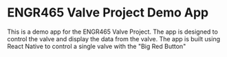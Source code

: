 # ENGR465 Valve Project Demo App
This is a demo app for the ENGR465 Valve Project. The app is designed to control the valve and display the data from the valve. The app is built using React Native to control a single valve with the "Big Red Button"

